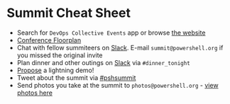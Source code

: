 # Summit Cheat Sheet

* Search for `DevOps Collective Events` app or browse [the website](https://app.socio.events/MTQyNTM%3D/overview)
* [Conference Floorplan](https://user-images.githubusercontent.com/6377597/164999267-7b43aa56-2b77-46e5-8c06-8f90833c063f.png)
* Chat with fellow summiteers on [Slack](https://devops-summit.slack.com).  E-mail `summit@powershell.org` if you missed the original invite
* Plan dinner and other outings on [Slack](https://devops-summit.slack.com) via `#dinner_tonight`
* [Propose](https://forms.office.com/r/U31EXvLj1U) a lightning demo!
* Tweet about the summit via [#pshsummit](https://twitter.com/search?q=%23pshsummit)
* Send photos you take at the summit to `photos@powershell.org` - [view photos here](https://dropevent.com/pwshsummit2022)

